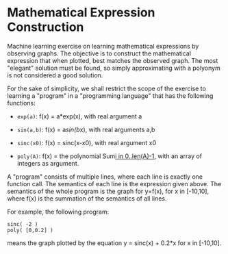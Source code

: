 # Mathematical Expression Construction

Machine learning exercise on learning mathematical expressions by
observing graphs. The objective is to construct the mathematical
expression that when plotted, best matches the observed graph. The
most "elegant" solution must be found, so simply approximating with a
polyonym is not considered a good solution.

For the sake of simplicity, we shall restrict the scope of the
exercise to learning a "program" in a "programming language" that has
the following functions:

 - `exp(a)`: f(x) = a*exp(x), with real argument a

 - `sin(a,b)`: f(x) = a*sin(b*x), with real arguments a,b

 - `sinc(x0)`: f(x) = sinc(x-x0), with real argument x0

 - `poly(A)`: f(x) = the polynomial Sum[i in 0..len(A)-1]( A[i]*x^i ),
   with an array of integers as argument.
 
A "program" consists of multiple lines, where each line is exactly one
function call. The semantics of each line is the expression given
above. The semantics of the whole program is the graph for y=f(x),
for x in [-10,10], where f(x) is the summation of the semantics of
all lines.

For example, the following program:

```
sinc( -2 )
poly( [0,0.2] )
```

means the graph plotted by the equation
y = sinc(x) + 0.2*x
for x in [-10,10].
